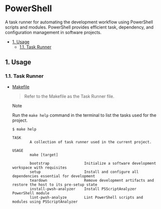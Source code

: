 # PowerShell

A task runner for automating the development workflow using PowerShell scripts and modules. PowerShell provides efficient task, dependency, and configuration management in software projects.

- [1. Usage](#1-usage)
  - [1.1. Task Runner](#11-task-runner)

## 1. Usage

### 1.1. Task Runner

- [Makefile](Makefile)
  > Refer to the Makefile as the Task Runner file.

  > [!NOTE]
  > Run the `make help` command in the terminal to list the tasks used for the project.

  ```plaintext
  $ make help

  TASK
          A collection of task runner used in the current project.

  USAGE
          make [target]

          bootstrap                Initialize a software development workspace with requisites
          setup                    Install and configure all dependencies essential for development
          teardown                 Remove development artifacts and restore the host to its pre-setup state
          install-pwsh-analyzer    Install PSScriptAnalyzer PowerShell module
          lint-pwsh-analyze        Lint PowerShell scripts and modules using PSScriptAnalyzer
  ```
